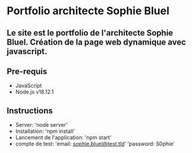 # Portfolio architecte Sophie Bluel
## Le site est le portfolio de l'architecte Sophie Bluel. Création de la page web dynamique avec javascript.
##  Pre-requis
- JavaScript
- Node.js v18.12.1
## Instructions
- Server: 
	'node server'
- Installation: 
	'npm install'
- Lancement de l'application: 
	'npm start'
- compte de test: 
	'email: sophie.bluel@test.tld'
	'password: S0phie'